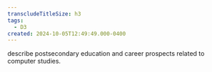 ```yaml
---
transcludeTitleSize: h3
tags:
  - D3
created: 2024-10-05T12:49:49.000-0400
---
```

describe postsecondary education and career prospects related to computer studies.
